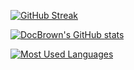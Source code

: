 [![GitHub Streak](https://streak-stats.demolab.com?user=DocBrown101&theme=dark&card_width=320&hide_current_streak=true&hide_longest_streak=true)](https://git.io/streak-stats)

[![DocBrown's GitHub stats](https://github-readme-stats.vercel.app/api?username=DocBrown101&theme=dark&show_icons=true&hide_rank=true&card_width=320)](https://github.com/anuraghazra/github-readme-stats)

[![Most Used Languages](https://github-readme-stats.vercel.app/api/top-langs/?username=DocBrown101&theme=dark&layout=compact&langs_count=8&card_width=320)](https://github.com/anuraghazra/github-readme-stats)
